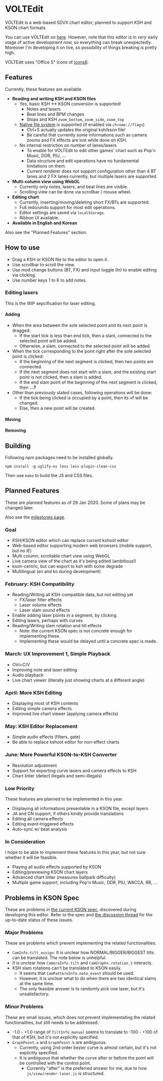 # VOLTEdit
VOLTEdit is a web-based SDVX chart editor, planned to support KSH and KSON chart formats.

You can use VOLTEdit on [here](https://0xF.kr/tools/voltedit).
However, note that this editor is in *very* early stage of active development now, so everything can break unexpectedly.
Moreover I'm developing it on live, so possibility of things breaking is pretty high.

VOLTEdit uses "Office S" icons of [icons8](https://icons8.com).

## Features
Currently, these features are available.

* **Reading and writing KSH and KSON files**
	* Yes, basic KSH <-> KSON conversion is supported!
		* Notes and lasers
		* Beat lines and BPM changes
		* Stops and KSH `zoom_bottom`, `zoom_side`, `zoom_top`
	* [Native file system](https://web.dev/native-file-system/) is supported (if enabled via `chrome://flags`)
		* Ctrl+S actually updates the original ksh/kson file!
		* Be careful that currently some informations such as camera zooms and FX effects are lost while done on KSH.
	* No internal restriction on number of lanes/lasers
		* To enable for VOLTEdit to edit other games' chart such as Pop'n Music, DDR, PIU, ...
		* Data structure and edit operations have no fundamental limitations on them.
		* Current renderer does not support configuration other than 4 BT lanes and 2 FX lanes currently, but multiple lasers are supported.
* **Multi-column view using WebGL**
	* Currently only notes, lasers, and beat lines are visible.
	* Scrolling view can be done via scrollbar / mouse wheel.
* **Editing chart**
	* Currently, inserting/moving/deleting short FX/BTs are supported.
	* Full redo/undo support for most edit operations.
	* Editor settings are saved via `localStorage`.
	* Ribbon UI available.
* **Available in English and Korean**

Also see the "Planned Features" section.

## How to use
* Drag a KSH or KSON file to the editor to open it.
* Use scrollbar to scroll the view.
* Use mod change buttons (BT, FX) and input toggle (In) to enable editing via clicking.
* Use number keys 1 to 6 to add notes.

### Editing lasers
This is the WIP sepcification for laser editing.

#### Adding
* When the area between the sole selected point and its next point is dragged:
	* If the start tick is less than end tick, then a slant, connected to the selected point will be added.
	* Otherwise, a slam, connected to the selected point will be added.
* When the tick corresponding to the point right after the sole selected point is clicked:
	* If the beginning of the next segment is clicked, then two points are connected.
	* If the next segment does not start with a slam, and the existing start point is not clicked, then a slam is added.
	* If the end slam point of the beginning of the next segment is clicked, then **...?**
* Other than previously stated cases, following operations will be done:
	* If the tick being clicked is occupied by a point, then its vf will be changed.
	* Else, then a new point will be created.
#### Moving
#### Removing

## Building
Following npm packages need to be installed globally.
```
npm install -g uglify-es less less-plugin-clean-css
```

Then use `make` to build the JS and CSS files.

## Planned Features
These are planned features as of 29 Jan 2020.
Some of plans may be changed later.

Also see the [milestones page](https://github.com/123jimin/voltedit/milestones).

### Goal
* KSH/KSON editor which can replace current kshoot editor
* Web-based editor supporting modern web browsers (mobile support, but _no IE_)
* Multi column, scrollable chart view using WebGL
* Live camera view of the chart as it's being edited (ambitious!)
* kson-centric, but can export to ksh with some degrade
* Multilingual (en and ko during development)

### February: KSH Compatibility
* Reading/Writing all KSH-compatible data, but not editing yet
	* FX/laser filter effects
	* Laser volume effects
	* Laser slam sound effects
* Enable adding laser points in a segment, by clicking.
* Editing lasers, perhaps with curves
* Reading/Writing slam rotation and tilt effects
	* Note: the current KSON spec is not concrete enough for implementing these.
	* Implementing these would be delayed until a concrete spec is made.

### March: UX Improvement 1, Simple Playback
* Ctrl+C/V
* Improving note and laser editing
* Audio playback
* Live chart viewer (literally just showing charts at a different angle)

### April: More KSH Editing
* Displaying most of KSH contents
* Editing simple camera effects
* Improved live chart viewer (applying camera effects)

### May: KSH Editor Replacement
* Simple audio effects (filters, gate)
* Be able to replace kshoot editor for non-effect charts

### June: More Powerful KSON-to-KSH Converter
* Resolution adjustment
* Support for exporting curve lasers and camera effects to KSH
* Chart linter (detect illegals and semi-illegals)

### Low Priority
These features are planned to be implemented in this year.
* Displaying all informations presentable in a KSON file, except layers
* JA and CN support, if others kindly provide translations
* Editing all camera effects
* Editing event-triggered effects
* Auto-sync w/ beat analysis

### In Consideration
I hope to be able to implement these features in this year, but not sure whether it will be feasible.
* Playing all audio effects supported by KSON
* Editing/previewing KSON chart layers
* Advanced chart linter (measures ballpark difficulty)
* Multiple game support, including Pop'n Music, DDR, PIU, WACCA, RB, ...

## Problems in KSON Spec
These are problems in [the current KSON spec](https://gist.github.com/m4saka/a89594a17dc9422d75e01998bcfd2722), discovered during developing this editor.
Refer to the spec and [the discussion thread](https://github.com/m4saka/kshootmania-v2/issues/1) for the up-to-date status of these issues.

### Major Problems
These are problems which prevent implementing the related functionalities.
* `CamInfo.tilt_assign`: It is unclear how NORMAL/BIGGER/BIGGEST tilts can be translated. The note below is unhelpful.
* It is unclear how `CameraInfo.tilt` and `CamGraphs.rotation_z` interacts.
* KSH slam rotations can't be translated to KSON easily.
	* It seems that `CamPatternInfo.note_event` should be used.
	* However, it is unclear what to do when there are two identical slams at the same time.
	* The only feasible answer is to randomly pick one laser, but it's unsatisfactory.

### Minor Problems
These are small issues, which does not prevent implementating the related functionalities, but still needs to be addressed.
* -1.0 - +1.0 range of `TiltInfo.manual` seems to translate to -100 - +100 of that of KSH, but it's not explicitly specified.
* `GraphPoint.a` and `GraphPoint.b` are ambiguous.
	* Currently, using 2nd order bezier curve is almost certain, but it's not explicitly specified.
	* It is ambiguous that whether the curve after or before the point will be controlled with the control point.
		* Currently "after" is the preferred answer for me, due to how `js/view/render-laser.js` is structured.
